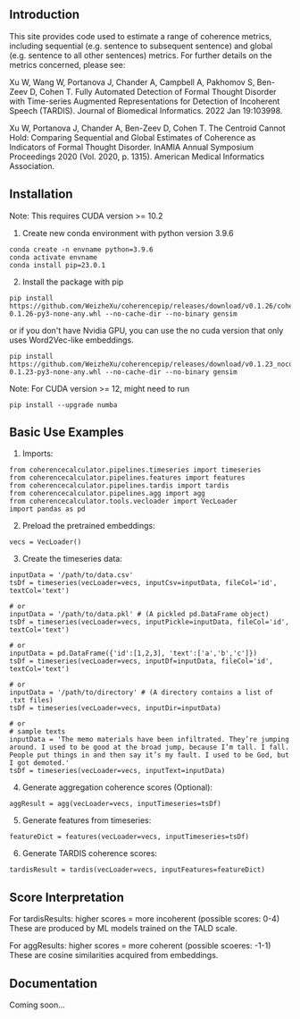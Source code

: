 ## Introduction
This site provides code used to estimate a range of coherence metrics, including sequential (e.g. sentence to subsequent sentence) and global (e.g. sentence to all other sentences) metrics. For further details on the metrics concerned, please see:

Xu W, Wang W, Portanova J, Chander A, Campbell A, Pakhomov S, Ben-Zeev D, Cohen T. Fully Automated Detection of Formal Thought Disorder with Time-series Augmented Representations for Detection of Incoherent Speech (TARDIS). Journal of Biomedical Informatics. 2022 Jan 19:103998.

Xu W, Portanova J, Chander A, Ben-Zeev D, Cohen T. The Centroid Cannot Hold: Comparing Sequential and Global Estimates of Coherence as Indicators of Formal Thought Disorder. InAMIA Annual Symposium Proceedings 2020 (Vol. 2020, p. 1315). American Medical Informatics Association.

## Installation
Note: This requires CUDA version >= 10.2

1. Create new conda environment with python version 3.9.6
```
conda create -n envname python=3.9.6
conda activate envname
conda install pip=23.0.1
```
2. Install the package with pip
```
pip install https://github.com/WeizheXu/coherencepip/releases/download/v0.1.26/coherencecalculator-0.1.26-py3-none-any.whl --no-cache-dir --no-binary gensim
```
or if you don't have Nvidia GPU, you can use the no cuda version that only uses Word2Vec-like embeddings.
```
pip install https://github.com/WeizheXu/coherencepip/releases/download/v0.1.23_nocuda/coherencecalculatornocuda-0.1.23-py3-none-any.whl --no-cache-dir --no-binary gensim
```
Note: For CUDA version >= 12, might need to run
```
pip install --upgrade numba
```
## Basic Use Examples
1. Imports:
```
from coherencecalculator.pipelines.timeseries import timeseries
from coherencecalculator.pipelines.features import features
from coherencecalculator.pipelines.tardis import tardis
from coherencecalculator.pipelines.agg import agg
from coherencecalculator.tools.vecloader import VecLoader
import pandas as pd
```
2. Preload the pretrained embeddings:
```
vecs = VecLoader()
```
3. Create the timeseries data:
```
inputData = '/path/to/data.csv'
tsDf = timeseries(vecLoader=vecs, inputCsv=inputData, fileCol='id', textCol='text')

# or
inputData = '/path/to/data.pkl' # (A pickled pd.DataFrame object)
tsDf = timeseries(vecLoader=vecs, inputPickle=inputData, fileCol='id', textCol='text')

# or 
inputData = pd.DataFrame({'id':[1,2,3], 'text':['a','b','c']})
tsDf = timeseries(vecLoader=vecs, inputDf=inputData, fileCol='id', textCol='text')

# or
inputData = '/path/to/directory' # (A directory contains a list of .txt files)
tsDf = timeseries(vecLoader=vecs, inputDir=inputData)

# or
# sample texts
inputData = 'The memo materials have been infiltrated. They’re jumping around. I used to be good at the broad jump, because I’m tall. I fall. People put things in and then say it’s my fault. I used to be God, but I got demoted.'
tsDf = timeseries(vecLoader=vecs, inputText=inputData)
```
4. Generate aggregation coherence scores (Optional):
```
aggResult = agg(vecLoader=vecs, inputTimeseries=tsDf)
```
5. Generate features from timeseries:
```
featureDict = features(vecLoader=vecs, inputTimeseries=tsDf)
```
6. Generate TARDIS coherence scores:
```
tardisResult = tardis(vecLoader=vecs, inputFeatures=featureDict)
```

## Score Interpretation
For tardisResults: higher scores = more incoherent (possible scores: 0-4) These are produced by ML models trained on the TALD scale. 

For aggResults: higher scores = more coherent (possible scoeres: -1-1) These are cosine similarities acquired from embeddings. 

## Documentation
Coming soon...
